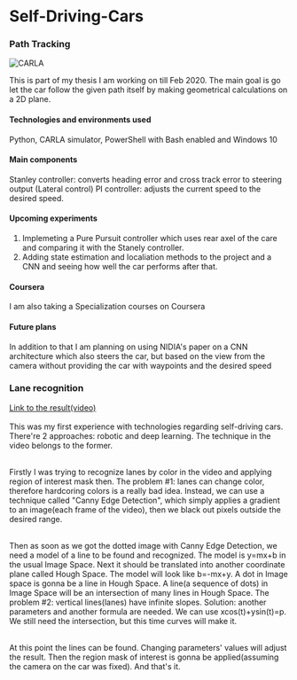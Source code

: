 # Self-Driving-Cars

### Path Tracking
![CARLA](https://gist.github.com/MiddleZwei/850a3bab978bc0fd169e56e159824fba/raw/8e61fdb2fae61b1a72582219d419ecd245e7c94f/carla_res.jpg)

This is part of my thesis I am working on till Feb 2020.
The main goal is go let the car follow the given path itself by making geometrical calculations on a 2D plane.
#### Technologies and environments used 
Python, CARLA simulator, PowerShell with Bash enabled and Windows 10
#### Main components
Stanley controller: converts heading error and cross track error to steering output (Lateral control)
PI controller: adjusts the current speed to the desired speed.
#### Upcoming experiments
1. Implemeting a Pure Pursuit controller which uses rear axel of the care and comparing it with the Stanely controller.
2. Adding state estimation and localiation methods to the project and a CNN and seeing how well the car performs after that.
#### Coursera
I am also taking a Specialization courses on Coursera
#### Future plans
In addition to that I am planning on using NIDIA's paper on a CNN architecture which also steers the car, but based on the view from the camera without providing the car with waypoints and the desired speed


### Lane recognition
<a href="https://www.instagram.com/p/BmCuaS4hw-y/">Link to the result(video)</a><br><br>
This was my first experience with technologies regarding self-driving cars. There're 2 approaches: robotic and deep learning. The technique in the video belongs to the former.<br><br>

Firstly I was trying to recognize lanes by color in the video and applying region of interest mask then. The problem #1: lanes can change color, therefore hardcoring colors is a really bad idea. Instead, we can use a technique called "Canny Edge Detection", which simply applies a gradient to an image(each frame of the video), then we black out pixels outside the desired range.<br><br>

Then as soon as we got the dotted image with Canny Edge Detection, we need a model of a line to be found and recognized. The model is y=mx+b in the usual Image Space. Next it should be translated into another coordinate plane called Hough Space. The model will look like b=-mx+y. A dot in Image space is gonna be a line in Hough Space. A line(a sequence of dots) in Image Space will be an intersection of many lines in Hough Space. The problem #2: vertical lines(lanes) have infinite slopes. Solution: another parameters and another formula are needed. We can use xcos(t)+ysin(t)=p. We still need the intersection, but this time curves will make it.<br><br>

At this point the lines can be found. Changing parameters' values will adjust the result. Then the region mask of interest is gonna be applied(assuming the camera on the car was fixed). And that's it.<br><br>
